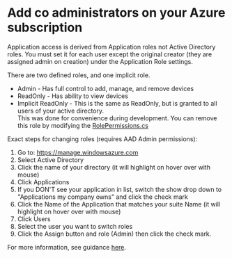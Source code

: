 # Add co administrators on your Azure subscription

Application access is derived from Application roles not Active Directory roles.  You must set it for each user except the original creator (they are assigned admin on creation) under the Application Role settings.

There are two defined roles, and one implicit role.
* Admin - Has full control to add, manage, and remove devices
* ReadOnly - Has ability to view devices
* Implicit ReadOnly - This is the same as ReadOnly, but is granted to all users of your active directory.  
   This was done for convenience during development. You can remove this role by modifying the [RolePermissions.cs](https://github.com/Azure/azure-iot-remote-monitoring/blob/master/DeviceAdministration/Web/Security/RolePermissions.cs)

Exact steps for changing roles (requires AAD Admin permissions):

1. Go to: <https://manage.windowsazure.com>  
2. Select Active Directory  
3. Click the name of your directory (it will highlight on hover over with mouse)  
4. Click Applications  
5. If you DON'T see your application in list, switch the show drop down to "Applications my company owns" and click the check mark  
6. Click the Name of the Application that matches your suite Name (it will highlight on hover over with mouse)  
7. Click Users  
8. Select the user you want to switch roles  
9. Click the Assign button and role (Admin) then click the check mark.  

For more information, see guidance [here](https://msdn.microsoft.com/en-us/library/azure/gg456328.aspx).